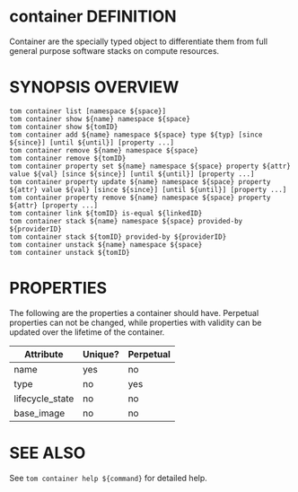 # container DEFINITION

Container are the specially typed object to differentiate them
from full general purpose software stacks on compute resources.

# SYNOPSIS OVERVIEW

```
tom container list [namespace ${space}]
tom container show ${name} namespace ${space}
tom container show ${tomID}
tom container add ${name} namespace ${space} type ${typ} [since ${since}] [until ${until}] [property ...]
tom container remove ${name} namespace ${space}
tom container remove ${tomID}
tom container property set ${name} namespace ${space} property ${attr} value ${val} [since ${since}] [until ${until}] [property ...]
tom container property update ${name} namespace ${space} property ${attr} value ${val} [since ${since}] [until ${until}] [property ...]
tom container property remove ${name} namespace ${space} property ${attr} [property ...]
tom container link ${tomID} is-equal ${linkedID}
tom container stack ${name} namespace ${space} provided-by ${providerID}
tom container stack ${tomID} provided-by ${providerID}
tom container unstack ${name} namespace ${space}
tom container unstack ${tomID}
```

# PROPERTIES

The following are the properties a container should have.
Perpetual properties can not be changed, while properties with validity
can be updated over the lifetime of the container.

Attribute | Unique? | Perpetual
 -------- | ------- | ---------
name | yes | no
type | no | yes
lifecycle_state | no | no
base_image | no | no

# SEE ALSO

See `tom container help ${command}` for detailed help.
